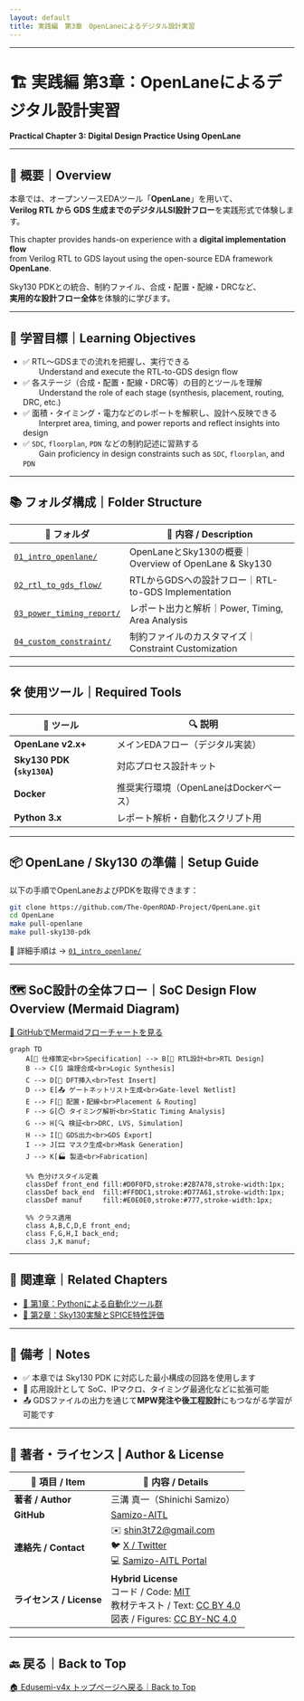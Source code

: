 ```yaml
---
layout: default
title: 実践編　第3章　OpenLaneによるデジタル設計実習
---
```


---

# 🏗️ 実践編 第3章：OpenLaneによるデジタル設計実習  
**Practical Chapter 3: Digital Design Practice Using OpenLane**

---

## 📘 概要｜Overview

本章では、オープンソースEDAツール「**OpenLane**」を用いて、  
**Verilog RTL から GDS 生成までのデジタルLSI設計フロー**を実践形式で体験します。  

This chapter provides hands-on experience with a **digital implementation flow**  
from Verilog RTL to GDS layout using the open-source EDA framework **OpenLane**.

Sky130 PDKとの統合、制約ファイル、合成・配置・配線・DRCなど、  
**実用的な設計フロー全体**を体験的に学びます。

---

## 🎯 学習目標｜Learning Objectives

- ✅ RTL〜GDSまでの流れを把握し、実行できる  
  Understand and execute the RTL-to-GDS design flow  
- ✅ 各ステージ（合成・配置・配線・DRC等）の目的とツールを理解  
  Understand the role of each stage (synthesis, placement, routing, DRC, etc.)  
- ✅ 面積・タイミング・電力などのレポートを解釈し、設計へ反映できる  
  Interpret area, timing, and power reports and reflect insights into design  
- ✅ `SDC`, `floorplan`, `PDN` などの制約記述に習熟する  
  Gain proficiency in design constraints such as `SDC`, `floorplan`, and `PDN`

---

## 📚 フォルダ構成｜Folder Structure

| 📁 フォルダ | 📄 内容 / Description |
|------------|---------------------------|
| [`01_intro_openlane/`](01_intro_openlane/README.md) | OpenLaneとSky130の概要｜Overview of OpenLane & Sky130 |
| [`02_rtl_to_gds_flow/`](02_rtl_to_gds_flow/README.md) | RTLからGDSへの設計フロー｜RTL-to-GDS Implementation |
| [`03_power_timing_report/`](03_power_timing_report/README.md) | レポート出力と解析｜Power, Timing, Area Analysis |
| [`04_custom_constraint/`](04_custom_constraint/README.md) | 制約ファイルのカスタマイズ｜Constraint Customization |

---

## 🛠️ 使用ツール｜Required Tools

| 🧩 ツール | 🔍 説明 |
|----------|---------------------------|
| **OpenLane v2.x+** | メインEDAフロー（デジタル実装） |
| **Sky130 PDK (`sky130A`)** | 対応プロセス設計キット |
| **Docker** | 推奨実行環境（OpenLaneはDockerベース） |
| **Python 3.x** | レポート解析・自動化スクリプト用 |

---

## 📦 OpenLane / Sky130 の準備｜Setup Guide

以下の手順でOpenLaneおよびPDKを取得できます：

```bash
git clone https://github.com/The-OpenROAD-Project/OpenLane.git
cd OpenLane
make pull-openlane
make pull-sky130-pdk
```

🔎 詳細手順は → [`01_intro_openlane/`](01_intro_openlane/README.md)

---

## 🗺️ SoC設計の全体フロー｜SoC Design Flow Overview (Mermaid Diagram)

 [📎 GitHubでMermaidフローチャートを見る](https://github.com/Samizo-AITL/Edusemi-v4x/blob/main/e_chapter3_openlane_practice/README.md)

```mermaid
graph TD
    A[📝 仕様策定<br>Specification] --> B[🔧 RTL設計<br>RTL Design]
    B --> C[🔃 論理合成<br>Logic Synthesis]
    C --> D[🧪 DFT挿入<br>Test Insert]
    D --> E[📤 ゲートネットリスト生成<br>Gate-level Netlist]
    E --> F[📐 配置・配線<br>Placement & Routing]
    F --> G[⏱️ タイミング解析<br>Static Timing Analysis]
    G --> H[🔍 検証<br>DRC, LVS, Simulation]
    H --> I[💾 GDS出力<br>GDS Export]
    I --> J[🎞️ マスク生成<br>Mask Generation]
    J --> K[🏭 製造<br>Fabrication]

    %% 色分けスタイル定義
    classDef front_end fill:#D0F0FD,stroke:#2B7A78,stroke-width:1px;
    classDef back_end  fill:#FFDDC1,stroke:#D77A61,stroke-width:1px;
    classDef manuf     fill:#E0E0E0,stroke:#777,stroke-width:1px;

    %% クラス適用
    class A,B,C,D,E front_end;
    class F,G,H,I back_end;
    class J,K manuf;
```

---

## 🔗 関連章｜Related Chapters

- [📁 第1章：Pythonによる自動化ツール群](../e_chapter1_python_automation_tools/README.md)  
- [📁 第2章：Sky130実験とSPICE特性評価](../e_chapter2_sky130_experiments/README.md)

---

## 📝 備考｜Notes

- ✅ 本章では Sky130 PDK に対応した最小構成の回路を使用します  
- 🔁 応用設計として SoC、IPマクロ、タイミング最適化などに拡張可能  
- 📤 GDSファイルの出力を通じて**MPW発注や後工程設計**にもつながる学習が可能です

---

## 👤 **著者・ライセンス | Author & License**

| 📌 項目 / Item | 📄 内容 / Details |
|------|------|
| **著者 / Author** | 三溝 真一（Shinichi Samizo） |
| **GitHub** | [Samizo-AITL](https://github.com/Samizo-AITL) |
| **連絡先 / Contact** | ✉️ [shin3t72@gmail.com](mailto:shin3t72@gmail.com)<br>🐦 [X / Twitter](https://x.com/shin3t72)<br>💻 [Samizo-AITL Portal](https://samizo-aitl.github.io/) |
| **ライセンス / License** | **Hybrid License**<br>コード / Code: [MIT](https://opensource.org/licenses/MIT)<br>教材テキスト / Text: [CC BY 4.0](https://creativecommons.org/licenses/by/4.0/)<br>図表 / Figures: [CC BY-NC 4.0](https://creativecommons.org/licenses/by-nc/4.0/) |

---

## 🔙 戻る｜Back to Top

[🏠 Edusemi-v4x トップページへ戻る｜Back to Top](../README.md)

